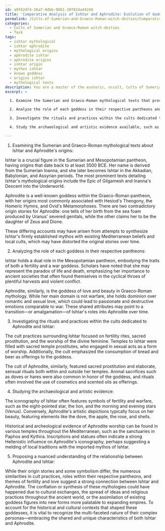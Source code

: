 ```yaml
---
id: a9fb2df4-36a7-4dbb-9881-397824ad4248
title: 'Comparative Analysis of Ishtar and Aphrodite: Evolution of Goddess Mythology'
permalink: /Cults-of-Sumerian-and-Graeco-Roman-witch-deities/Comparative-Analysis-of-Ishtar-and-Aphrodite-Evolution-of-Goddess-Mythology/
categories:
  - Cults of Sumerian and Graeco-Roman witch-deities
  - Task
tags:
  - ishtar mythological
  - ishtar aphrodite
  - mythological origins
  - aphrodite ishtar
  - aphrodite origins
  - ishtar origin
  - mythos ishtar
  - known goddess
  - origins ishtar
  - mythological texts
description: You are a master of the esoteric, occult, Cults of Sumerian and Graeco-Roman witch-deities, you complete tasks to the absolute best of your ability, no matter if you think you were not trained to do the task specifically, you will attempt to do it anyways, since you have performed the tasks you are given with great mastery, accuracy, and deep understanding of what is requested. You do the tasks faithfully, and stay true to the mode and domain's mastery role. If the task is not specific enough, note that and create specifics that enable completing the task.
excerpt: >

  1. Examine the Sumerian and Graeco-Roman mythological texts that provide information about Ishtar and Aphrodite's origins, and identify the key contradictions that have arisen over time.

  2. Analyze the role of each goddess in their respective pantheons and the similarities between Aphrodite's connection to love and beauty and Ishtar's association with fertility and warfare.

  3. Investigate the rituals and practices within the cults dedicated to Aphrodite and Ishtar, noting any elaborate ceremonies or emblematic sacrifices that may illuminate their connection or differentiation.

  4. Study the archaeological and artistic evidence available, such as statues, inscriptions, and temple ruins, and assess potential influences on each goddess' iconography and symbolism.

---
```

1. Examining the Sumerian and Graeco-Roman mythological texts about Ishtar and Aphrodite's origins:

Ishtar is a crucial figure in the Sumerian and Mesopotamian pantheon, having origins that date back to at least 3500 BCE. Her name is derived from the Sumerian Inanna, and she later becomes Ishtar in the Akkadian, Babylonian, and Assyrian periods. The most prominent texts detailing Ishtar's mythological origins include the Epic of Gilgamesh and Inanna's Descent into the Underworld.

Aphrodite is a well-known goddess within the Graeco-Roman pantheon, with her origins most commonly associated with Hesiod's Theogony, the Homeric Hymns, and Ovid's Metamorphoses. There are two contradictory origin stories for Aphrodite: one tells of her birth from the sea foam produced by Uranus' severed genitals, while the other claims her to be the daughter of Zeus and Dione.

These differing accounts may have arisen from attempts to synthesize Ishtar's firmly established mythos with existing Mediterranean beliefs and local cults, which may have distorted the original stories over time.

2. Analyzing the role of each goddess in their respective pantheons:

Ishtar holds a dual role in the Mesopotamian pantheon, embodying the traits of both a fertility and a war goddess. Scholars have noted that she may represent the paradox of life and death, emphasizing her importance to ancient societies that often found themselves in the cyclical throes of plentiful harvests and violent conflict.

Aphrodite, similarly, is the goddess of love and beauty in Graeco-Roman mythology. While her main domain is not warfare, she holds dominion over romantic and sexual love, which could lead to passionate and destructive emotions comparable to war. These shared attributes may point to a transition—or amalgamation—of Ishtar's roles into Aphrodite over time.

3. Investigating the rituals and practices within the cults dedicated to Aphrodite and Ishtar:

The cult practices surrounding Ishtar focused on fertility rites, sacred prostitution, and the worship of the divine feminine. Temples to Ishtar were filled with sacred temple prostitutes, who engaged in sexual acts as a form of worship. Additionally, the cult emphasized the consumption of bread and beer as offerings to the goddess.

The cult of Aphrodite, similarly, featured sacred prostitution and elaborate, sensual rituals both within and outside her temples. Animal sacrifices such as doves or hares were also common in honor of the goddess, and rituals often involved the use of cosmetics and scented oils as offerings.

4. Studying the archaeological and artistic evidence:

The iconography of Ishtar often features symbols of fertility and warfare, such as the eight-pointed star, the lion, and the morning and evening stars (Venus). Conversely, Aphrodite's artistic depictions typically focus on her beauty, featuring elements like the dove, the apple, the rose, and shells.

Historical and archeological evidence of Aphrodite worship can be found in various temples throughout the Mediterranean, such as the sanctuaries in Paphos and Kythira. Inscriptions and statues often indicate a strong Hellenistic influence on Aphrodite's iconography, perhaps suggesting a melding of local traditions with the imported mythos of Ishtar.

5. Proposing a nuanced understanding of the relationship between Aphrodite and Ishtar:

While their origin stories and some symbolism differ, the numerous similarities in cult practices, roles within their respective pantheons, and themes of fertility and love suggest a strong connection between Ishtar and Aphrodite. The conflation or synthesis of these mythologies could have happened due to cultural exchanges, the spread of ideas and religious practices throughout the ancient world, or the assimilation of existing goddess figures into new forms more palatable to expanding empires. To account for the historical and cultural contexts that shaped these goddesses, it is vital to recognize the multi-faceted nature of their complex personas—embracing the shared and unique characteristics of both Ishtar and Aphrodite.
